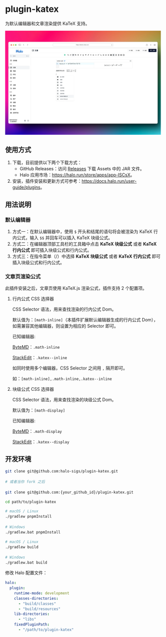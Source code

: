 # plugin-katex

为默认编辑器和文章渲染提供 KaTeX 支持。

![KaTeX](./images/plugin-katex-screenshot.webp)

## 使用方式

1. 下载，目前提供以下两个下载方式：
    - GitHub Releases：访问 [Releases](https://github.com/halo-sigs/plugin-katex/releases) 下载 Assets 中的 JAR 文件。
    - Halo 应用市场：<https://halo.run/store/apps/app-ISCsX>。
2. 安装，插件安装和更新方式可参考：<https://docs.halo.run/user-guide/plugins>。

## 用法说明

### 默认编辑器

1. 方式一：在默认编辑器中，使用 `$` 开头和结尾的语句将会被渲染为 KaTeX 行内公式，输入 `$$` 并回车可以插入 KaTeX 块级公式。
2. 方式二：在编辑器顶部工具栏的工具箱中点击 **KaTeX 块级公式** 或者 **KaTeX 行内公式** 即可插入块级公式和行内公式。
3. 方式三：在指令菜单（/）中选择 **KaTeX 块级公式** 或者 **KaTeX 行内公式** 即可插入块级公式和行内公式。

### 文章页渲染公式

此插件安装之后，文章页使用 KaTeX.js 渲染公式，插件支持 2 个配置项。

1. 行内公式 CSS 选择器

   CSS Selector 语法，用来查找渲染的行内公式 Dom。

   默认值为：`[math-inline]`（本插件扩展默认编辑器生成的行内公式 Dom），如需兼容其他编辑器，则设置为相应的 Selector 即可。

   已知编辑器:

   [ByteMD](https://www.halo.run/store/apps/app-HTyhC)：`.math-inline`

   [StackEdit](https://www.halo.run/store/apps/app-hDXMG)：`.katex--inline`

   如同时使用多个编辑器，CSS Selector 之间用 `,` 隔开即可。

   如：`[math-inline],.math-inline,.katex--inline`

2. 块级公式 CSS 选择器

   CSS Selector 语法，用来查找渲染的块级公式 Dom。

   默认值为：`[math-display]`

   已知编辑器:

   [ByteMD](https://www.halo.run/store/apps/app-HTyhC)：`.math-display`

   [StackEdit](https://www.halo.run/store/apps/app-hDXMG)：`.katex--display`

## 开发环境

```bash
git clone git@github.com:halo-sigs/plugin-katex.git

# 或者当你 fork 之后

git clone git@github.com:{your_github_id}/plugin-katex.git
```

```bash
cd path/to/plugin-katex
```

```bash
# macOS / Linux
./gradlew pnpmInstall

# Windows
./gradlew.bat pnpmInstall
```

```bash
# macOS / Linux
./gradlew build

# Windows
./gradlew.bat build
```

修改 Halo 配置文件：

```yaml
halo:
  plugin:
    runtime-mode: development
    classes-directories:
      - "build/classes"
      - "build/resources"
    lib-directories:
      - "libs"
    fixedPluginPath:
      - "/path/to/plugin-katex"
```
